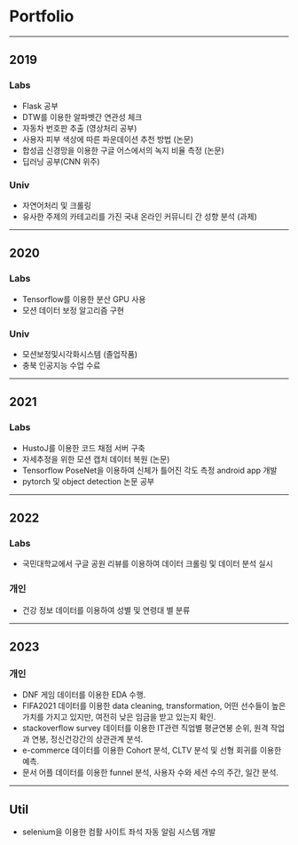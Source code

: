 # Portfolio

***

## 2019
### Labs
* Flask 공부
* DTW를 이용한 알파벳간 연관성 체크
* 자동차 번호판 추출 (영상처리 공부)
* 사용자 피부 색상에 따른 파운데이션 추천 방법 (논문)
* 합성곱 신경망을 이용한 구글 어스에서의 녹지 비율 측정 (논문)
* 딥러닝 공부(CNN 위주)

### Univ
* 자연어처리 및 크롤링 
* 유사한 주제의 카테고리를 가진 국내 온라인 커뮤니티 간 성향 분석 (과제)

***

## 2020
### Labs
* Tensorflow를 이용한 분산 GPU 사용
* 모션 데이터 보정 알고리즘 구현

### Univ
* 모션보정및시각화시스템 (졸업작품)
* 충북 인공지능 수업 수료

***

## 2021
### Labs
* HustoJ를 이용한 코드 채점 서버 구축
* 자세추정을 위한 모션 캡처 데이터 복원 (논문)
* Tensorflow PoseNet을 이용하여 신체가 틀어진 각도 측정 android app 개발
* pytorch 및 object detection 논문 공부

***

## 2022
### Labs
* 국민대학교에서 구글 공원 리뷰를 이용하여 데이터 크롤링 및 데이터 분석 실시
### 개인
* 건강 정보 데이터를 이용하여 성별 및 연령대 별 분류

***

## 2023
### 개인
* DNF 게임 데이터를 이용한 EDA 수행.
* FIFA2021 데이터를 이용한 data cleaning, transformation, 어떤 선수들이 높은 가치를 가지고 있지만, 여전히 낮은 임금을 받고 있는지 확인.
* stackoverflow survey 데이터를 이용한 IT관련 직업별 평균연봉 순위, 원격 작업과 연봉, 정신건강간의 상관관계 분석.
* e-commerce 데이터를 이용한 Cohort 분석, CLTV 분석 및 선형 회귀를 이용한 예측.
* 문서 어플 데이터를 이용한 funnel 분석, 사용자 수와 세션 수의 주간, 일간 분석.

***

## Util
* selenium을 이용한 컴활 사이트 좌석 자동 알림 시스템 개발

